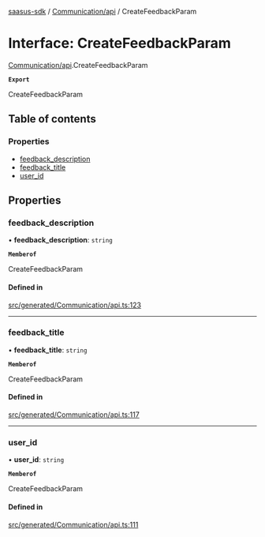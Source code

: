 [saasus-sdk](../README.md) / [Communication/api](../modules/Communication_api.md) / CreateFeedbackParam

# Interface: CreateFeedbackParam

[Communication/api](../modules/Communication_api.md).CreateFeedbackParam

**`Export`**

CreateFeedbackParam

## Table of contents

### Properties

- [feedback\_description](Communication_api.CreateFeedbackParam.md#feedback_description)
- [feedback\_title](Communication_api.CreateFeedbackParam.md#feedback_title)
- [user\_id](Communication_api.CreateFeedbackParam.md#user_id)

## Properties

### feedback\_description

• **feedback\_description**: `string`

**`Memberof`**

CreateFeedbackParam

#### Defined in

[src/generated/Communication/api.ts:123](https://github.com/saasus-platform/saasus-sdk-javascript/blob/6b95732/src/generated/Communication/api.ts#L123)

___

### feedback\_title

• **feedback\_title**: `string`

**`Memberof`**

CreateFeedbackParam

#### Defined in

[src/generated/Communication/api.ts:117](https://github.com/saasus-platform/saasus-sdk-javascript/blob/6b95732/src/generated/Communication/api.ts#L117)

___

### user\_id

• **user\_id**: `string`

**`Memberof`**

CreateFeedbackParam

#### Defined in

[src/generated/Communication/api.ts:111](https://github.com/saasus-platform/saasus-sdk-javascript/blob/6b95732/src/generated/Communication/api.ts#L111)
